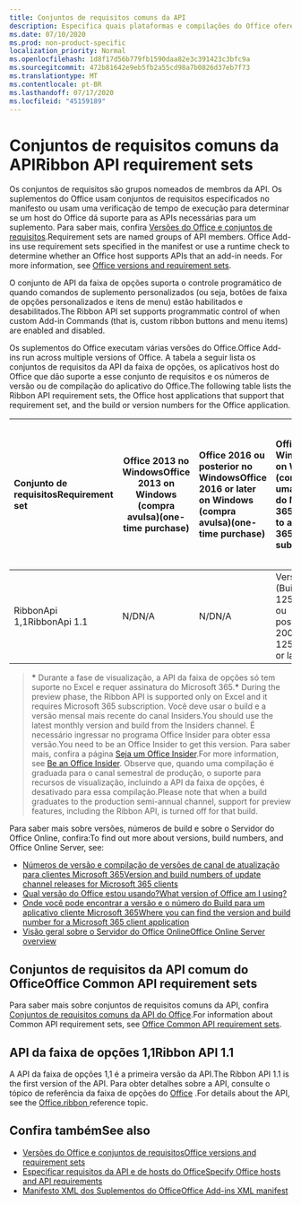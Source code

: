 ```yaml
---
title: Conjuntos de requisitos comuns da API
description: Especifica quais plataformas e compilações do Office oferecem suporte às APIs de faixa de opções dinâmicas.
ms.date: 07/10/2020
ms.prod: non-product-specific
localization_priority: Normal
ms.openlocfilehash: 1d8f17d56b779fb1590daa82e3c391423c3bfc9a
ms.sourcegitcommit: 472b81642e9eb5fb2a55cd98a7b0826d37eb7f73
ms.translationtype: MT
ms.contentlocale: pt-BR
ms.lasthandoff: 07/17/2020
ms.locfileid: "45159189"
---
```

# <a name="ribbon-api-requirement-sets"></a><span data-ttu-id="b2538-103">Conjuntos de requisitos comuns da API</span><span class="sxs-lookup"><span data-stu-id="b2538-103">Ribbon API requirement sets</span></span>

<span data-ttu-id="b2538-p101">Os conjuntos de requisitos são grupos nomeados de membros da API. Os suplementos do Office usam conjuntos de requisitos especificados no manifesto ou usam uma verificação de tempo de execução para determinar se um host do Office dá suporte para as APIs necessárias para um suplemento. Para saber mais, confira [Versões do Office e conjuntos de requisitos](/office/dev/add-ins/develop/office-versions-and-requirement-sets).</span><span class="sxs-lookup"><span data-stu-id="b2538-p101">Requirement sets are named groups of API members. Office Add-ins use requirement sets specified in the manifest or use a runtime check to determine whether an Office host supports APIs that an add-in needs. For more information, see [Office versions and requirement sets](/office/dev/add-ins/develop/office-versions-and-requirement-sets).</span></span>

<span data-ttu-id="b2538-107">O conjunto de API da faixa de opções suporta o controle programático de quando comandos de suplemento personalizados (ou seja, botões de faixa de opções personalizados e itens de menu) estão habilitados e desabilitados.</span><span class="sxs-lookup"><span data-stu-id="b2538-107">The Ribbon API set supports programmatic control of when custom Add-in Commands (that is, custom ribbon buttons and menu items) are enabled and disabled.</span></span>

<span data-ttu-id="b2538-108">Os suplementos do Office executam várias versões do Office.</span><span class="sxs-lookup"><span data-stu-id="b2538-108">Office Add-ins run across multiple versions of Office.</span></span> <span data-ttu-id="b2538-109">A tabela a seguir lista os conjuntos de requisitos da API da faixa de opções, os aplicativos host do Office que dão suporte a esse conjunto de requisitos e os números de versão ou de compilação do aplicativo do Office.</span><span class="sxs-lookup"><span data-stu-id="b2538-109">The following table lists the Ribbon API requirement sets, the Office host applications that support that requirement set, and the build or version numbers for the Office application.</span></span>

|  <span data-ttu-id="b2538-110">Conjunto de requisitos</span><span class="sxs-lookup"><span data-stu-id="b2538-110">Requirement set</span></span>  | <span data-ttu-id="b2538-111">Office 2013 no Windows</span><span class="sxs-lookup"><span data-stu-id="b2538-111">Office 2013 on Windows</span></span><br><span data-ttu-id="b2538-112">(compra avulsa)</span><span class="sxs-lookup"><span data-stu-id="b2538-112">(one-time purchase)</span></span> | <span data-ttu-id="b2538-113">Office 2016 ou posterior no Windows</span><span class="sxs-lookup"><span data-stu-id="b2538-113">Office 2016 or later on Windows</span></span><br><span data-ttu-id="b2538-114">(compra avulsa)</span><span class="sxs-lookup"><span data-stu-id="b2538-114">(one-time purchase)</span></span>   | <span data-ttu-id="b2538-115">Office no Windows\*</span><span class="sxs-lookup"><span data-stu-id="b2538-115">Office on Windows\*</span></span><br><span data-ttu-id="b2538-116">(conectado a uma assinatura do Microsoft 365)</span><span class="sxs-lookup"><span data-stu-id="b2538-116">(connected to a Microsoft 365 subscription)</span></span> |  <span data-ttu-id="b2538-117">Office no iPad</span><span class="sxs-lookup"><span data-stu-id="b2538-117">Office on iPad</span></span><br><span data-ttu-id="b2538-118">(conectado a uma assinatura do Microsoft 365)</span><span class="sxs-lookup"><span data-stu-id="b2538-118">(connected to a Microsoft 365 subscription)</span></span>  |  <span data-ttu-id="b2538-119">Office no Mac\*</span><span class="sxs-lookup"><span data-stu-id="b2538-119">Office on Mac\*</span></span><br><span data-ttu-id="b2538-120">(conectado a uma assinatura do Microsoft 365)</span><span class="sxs-lookup"><span data-stu-id="b2538-120">(connected to a Microsoft 365 subscription)</span></span>  | <span data-ttu-id="b2538-121">Office na Web\*</span><span class="sxs-lookup"><span data-stu-id="b2538-121">Office on the web\*</span></span>  |  <span data-ttu-id="b2538-122">Servidor do Office Online</span><span class="sxs-lookup"><span data-stu-id="b2538-122">Office Online Server</span></span>  |
|:-----|-----|:-----|:-----|:-----|:-----|:-----|:-----|
| <span data-ttu-id="b2538-123">RibbonApi 1,1</span><span class="sxs-lookup"><span data-stu-id="b2538-123">RibbonApi 1.1</span></span>  | <span data-ttu-id="b2538-124">N/D</span><span class="sxs-lookup"><span data-stu-id="b2538-124">N/A</span></span> | <span data-ttu-id="b2538-125">N/D</span><span class="sxs-lookup"><span data-stu-id="b2538-125">N/A</span></span> | <span data-ttu-id="b2538-126">Versão 2002 (Build 12527,20264) ou posterior</span><span class="sxs-lookup"><span data-stu-id="b2538-126">Version 2002 (Build 12527.20264) or later</span></span> | <span data-ttu-id="b2538-127">16,38 ou posterior</span><span class="sxs-lookup"><span data-stu-id="b2538-127">16.38 or later</span></span> | <span data-ttu-id="b2538-128">N/D</span><span class="sxs-lookup"><span data-stu-id="b2538-128">N/A</span></span> | <span data-ttu-id="b2538-129">Fevereiro de 2020</span><span class="sxs-lookup"><span data-stu-id="b2538-129">February 2020</span></span> | <span data-ttu-id="b2538-130">N/D</span><span class="sxs-lookup"><span data-stu-id="b2538-130">N/A</span></span>|

> <span data-ttu-id="b2538-131">**&#42;** Durante a fase de visualização, a API da faixa de opções só tem suporte no Excel e requer assinatura do Microsoft 365.</span><span class="sxs-lookup"><span data-stu-id="b2538-131">**&#42;** During the preview phase, the Ribbon API is supported only on Excel and it requires Microsoft 365 subscription.</span></span> <span data-ttu-id="b2538-132">Você deve usar o build e a versão mensal mais recente do canal Insiders.</span><span class="sxs-lookup"><span data-stu-id="b2538-132">You should use the latest monthly version and build from the Insiders channel.</span></span> <span data-ttu-id="b2538-133">É necessário ingressar no programa Office Insider para obter essa versão.</span><span class="sxs-lookup"><span data-stu-id="b2538-133">You need to be an Office Insider to get this version.</span></span> <span data-ttu-id="b2538-134">Para saber mais, confira a página [Seja um Office Insider](https://products.office.com/office-insider?tab=tab-1).</span><span class="sxs-lookup"><span data-stu-id="b2538-134">For more information, see [Be an Office Insider](https://products.office.com/office-insider?tab=tab-1).</span></span> <span data-ttu-id="b2538-135">Observe que, quando uma compilação é graduada para o canal semestral de produção, o suporte para recursos de visualização, incluindo a API da faixa de opções, é desativado para essa compilação.</span><span class="sxs-lookup"><span data-stu-id="b2538-135">Please note that when a build graduates to the production semi-annual channel, support for preview features, including the Ribbon API, is turned off for that build.</span></span>

<span data-ttu-id="b2538-136">Para saber mais sobre versões, números de build e sobre o Servidor do Office Online, confira:</span><span class="sxs-lookup"><span data-stu-id="b2538-136">To find out more about versions, build numbers, and Office Online Server, see:</span></span>

- [<span data-ttu-id="b2538-137">Números de versão e compilação de versões de canal de atualização para clientes Microsoft 365</span><span class="sxs-lookup"><span data-stu-id="b2538-137">Version and build numbers of update channel releases for Microsoft 365 clients</span></span>](https://support.office.com/article/version-and-build-numbers-of-update-channel-releases-ae942449-1fca-4484-898b-a933ea23def7)
- [<span data-ttu-id="b2538-138">Qual versão do Office estou usando?</span><span class="sxs-lookup"><span data-stu-id="b2538-138">What version of Office am I using?</span></span>](https://support.office.com/article/What-version-of-Office-am-I-using-932788b8-a3ce-44bf-bb09-e334518b8b19)
- [<span data-ttu-id="b2538-139">Onde você pode encontrar a versão e o número do Build para um aplicativo cliente Microsoft 365</span><span class="sxs-lookup"><span data-stu-id="b2538-139">Where you can find the version and build number for a Microsoft 365 client application</span></span>](https://support.office.com/article/version-and-build-numbers-of-update-channel-releases-ae942449-1fca-4484-898b-a933ea23def7)
- [<span data-ttu-id="b2538-140">Visão geral sobre o Servidor do Office Online</span><span class="sxs-lookup"><span data-stu-id="b2538-140">Office Online Server overview</span></span>](/officeonlineserver/office-online-server-overview)

## <a name="office-common-api-requirement-sets"></a><span data-ttu-id="b2538-141">Conjuntos de requisitos da API comum do Office</span><span class="sxs-lookup"><span data-stu-id="b2538-141">Office Common API requirement sets</span></span>

<span data-ttu-id="b2538-142">Para saber mais sobre conjuntos de requisitos comuns da API, confira [Conjuntos de requisitos comuns da API do Office](office-add-in-requirement-sets.md).</span><span class="sxs-lookup"><span data-stu-id="b2538-142">For information about Common API requirement sets, see [Office Common API requirement sets](office-add-in-requirement-sets.md).</span></span>

## <a name="ribbon-api-11"></a><span data-ttu-id="b2538-143">API da faixa de opções 1,1</span><span class="sxs-lookup"><span data-stu-id="b2538-143">Ribbon API 1.1</span></span>

<span data-ttu-id="b2538-144">A API da faixa de opções 1,1 é a primeira versão da API.</span><span class="sxs-lookup"><span data-stu-id="b2538-144">The Ribbon API 1.1 is the first version of the API.</span></span> <span data-ttu-id="b2538-145">Para obter detalhes sobre a API, consulte o tópico de referência da faixa de opções do [Office](/javascript/api/office/office.ribbon) .</span><span class="sxs-lookup"><span data-stu-id="b2538-145">For details about the API, see the [Office.ribbon ](/javascript/api/office/office.ribbon) reference topic.</span></span>

## <a name="see-also"></a><span data-ttu-id="b2538-146">Confira também</span><span class="sxs-lookup"><span data-stu-id="b2538-146">See also</span></span>

- [<span data-ttu-id="b2538-147">Versões do Office e conjuntos de requisitos</span><span class="sxs-lookup"><span data-stu-id="b2538-147">Office versions and requirement sets</span></span>](/office/dev/add-ins/develop/office-versions-and-requirement-sets)
- [<span data-ttu-id="b2538-148">Especificar requisitos da API e de hosts do Office</span><span class="sxs-lookup"><span data-stu-id="b2538-148">Specify Office hosts and API requirements</span></span>](/office/dev/add-ins/develop/specify-office-hosts-and-api-requirements)
- [<span data-ttu-id="b2538-149">Manifesto XML dos Suplementos do Office</span><span class="sxs-lookup"><span data-stu-id="b2538-149">Office Add-ins XML manifest</span></span>](/office/dev/add-ins/develop/add-in-manifests)
